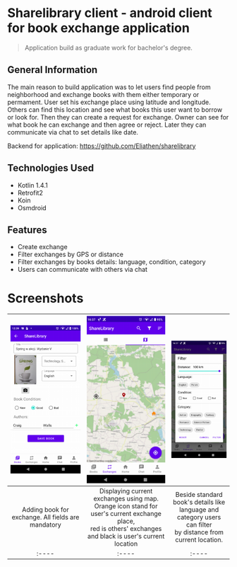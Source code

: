 # Sharelibrary client - android client for book exchange application
> Application build as graduate work for bachelor's degree.

## General Information
The main reason to build application was to let users find people from neighborhood and exchange books with them either temporary or permament. User set his exchange place using latitude and longitude. Others can find this location and see what books this user want to borrow or look for. Then they can create a request for exchange. Owner can see for what book he can exchange and then agree or reject. Later they can communicate via chat to set details like date. 

Backend for application: https://github.com/Eliathen/sharelibrary

## Technologies Used
- Kotlin 1.4.1
- Retrofit2
- Koin
- Osmdroid


## Features
- Create exchange
- Filter exchanges by GPS or distance
- Filter exchanges by books details: language, condition, category
- Users can communicate with others via chat

# Screenshots
| ![](./screenshots/adding_book.png)        | ![](./screenshots/exchanges_view_map.png) | ![](./screenshots/filtering.png)          |
|                  :----:                   |                  :----:                   |                  :----:                   |
| Adding book for exchange. All fields are mandatory| Displaying current exchanges using map.<br>Orange icon stand for user's current exchange place,<br>red is others' exchanges and black is user's current location| Beside standard book's details like<br>language and category users can filter<br>by distance from current location.                             |
|                  :----                    |                  :----                    |                  :----                    |


